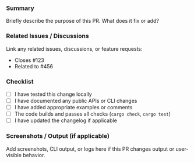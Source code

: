 ### Summary

Briefly describe the purpose of this PR. What does it fix or add?

### Related Issues / Discussions

Link any related issues, discussions, or feature requests:

- Closes #123
- Related to #456

### Checklist

- [ ] I have tested this change locally
- [ ] I have documented any public APIs or CLI changes
- [ ] I have added appropriate examples or comments
- [ ] The code builds and passes all checks (`cargo check`, `cargo test`)
- [ ] I have updated the changelog if applicable

### Screenshots / Output (if applicable)

Add screenshots, CLI output, or logs here if this PR changes output or user-visible behavior.

